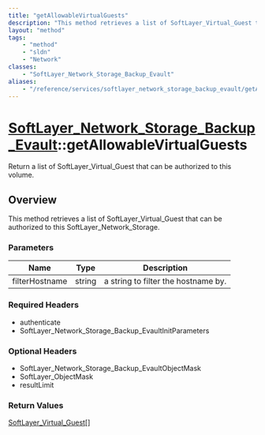 ```yaml
---
title: "getAllowableVirtualGuests"
description: "This method retrieves a list of SoftLayer_Virtual_Guest that can be authorized to this SoftLayer_Network_Storage."
layout: "method"
tags:
    - "method"
    - "sldn"
    - "Network"
classes:
    - "SoftLayer_Network_Storage_Backup_Evault"
aliases:
    - "/reference/services/softlayer_network_storage_backup_evault/getAllowableVirtualGuests"
---
```

# [SoftLayer_Network_Storage_Backup_Evault](/reference/services/SoftLayer_Network_Storage_Backup_Evault)::getAllowableVirtualGuests

Return a list of SoftLayer_Virtual_Guest that can be authorized to this volume. 


## Overview 
This method retrieves a list of SoftLayer_Virtual_Guest that can be authorized to this SoftLayer_Network_Storage. 

### Parameters 
|Name | Type | Description |
| --- | --- | --- |
|filterHostname| string| a string to filter the hostname by.|


### Required Headers
* authenticate
* SoftLayer_Network_Storage_Backup_EvaultInitParameters

### Optional Headers
* SoftLayer_Network_Storage_Backup_EvaultObjectMask
* SoftLayer_ObjectMask
* resultLimit

### Return Values
<a href='/reference/datatypes/SoftLayer_Virtual_Guest'>SoftLayer_Virtual_Guest[] </a>

